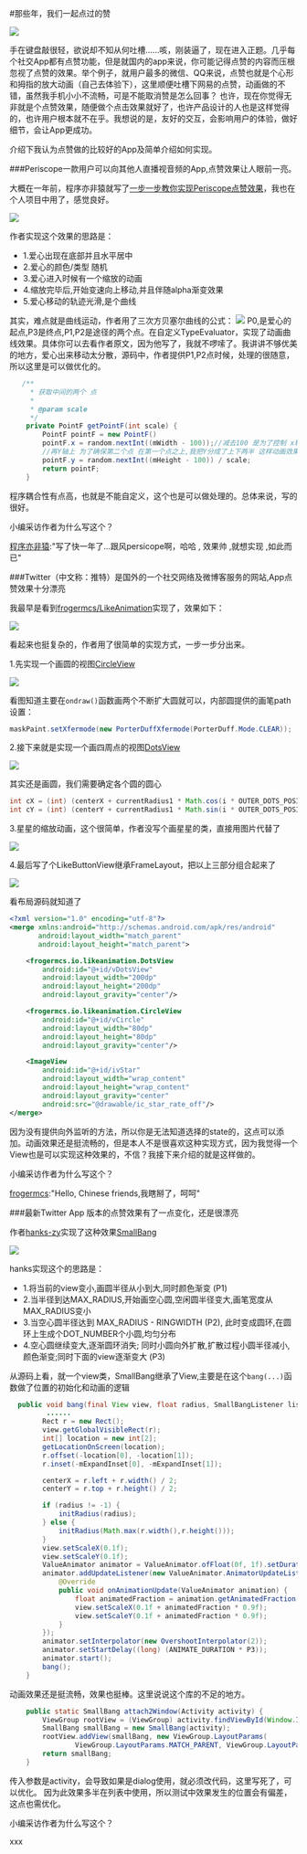 #那些年，我们一起点过的赞

![](http://ww3.sinaimg.cn/mw690/7ef01fcagw1f25shwbp2mj20go0afgmw.jpg)

手在键盘敲很轻，欲说却不知从何吐槽......咳，刚装逼了，现在进入正题。几乎每个社交App都有点赞功能，但是就国内的app来说，你可能记得点赞的内容而压根忽视了点赞的效果。举个例子，就用户最多的微信、QQ来说，点赞也就是个心形和拇指的放大动画（自己去体验下），这里顺便吐槽下网易的点赞，动画做的不错，虽然我手机小小不流畅，可是不能取消赞是怎么回事？ 也许，现在你觉得无非就是个点赞效果，随便做个点击效果就好了，也许产品设计的人也是这样觉得的，也许用户根本就不在乎。我想说的是，友好的交互，会影响用户的体验，做好细节，会让App更成功。

介绍下我认为点赞做的比较好的App及简单介绍如何实现。

###Periscope一款用户可以向其他人直播视音频的App,点赞效果让人眼前一亮。

大概在一年前，程序亦非猿就写了[一步一步教你实现Periscope点赞效果](http://www.jianshu.com/p/03fdcfd3ae9c)，我也在个人项目中用了，感觉良好。

![](http://ww3.sinaimg.cn/mw690/7ef01fcagw1f25od1so1kg205k07ittz.gif)

作者实现这个效果的思路是：
* 1.爱心出现在底部并且水平居中
* 2.爱心的颜色/类型 随机
* 3.爱心进入时候有一个缩放的动画
* 4.缩放完毕后,开始变速向上移动,并且伴随alpha渐变效果
* 5.爱心移动的轨迹光滑,是个曲线

其实，难点就是曲线运动，作者用了三次方贝塞尔曲线的公式：
![](http://e.hiphotos.baidu.com/baike/s%3D421/sign=9a6521eab8014a90853e47bf98763971/f603918fa0ec08fad54f8dff58ee3d6d55fbda1f.jpg)
P0,是爱心的起点,P3是终点,P1,P2是途径的两个点。在自定义TypeEvaluator，实现了动画曲线效果。具体你可以去看作者原文，因为他写了，我就不啰嗦了。我讲讲不够优美的地方，爱心出来移动太分散，源码中，作者提供P1,P2点时候，处理的很随意，所以这里是可以做优化的。
```java
   /**
     * 获取中间的两个 点
     *
     * @param scale
     */
    private PointF getPointF(int scale) {
        PointF pointF = new PointF()
        pointF.x = random.nextInt((mWidth - 100));//减去100 是为了控制 x轴活动范围,看效果 随意~~
        //再Y轴上 为了确保第二个点 在第一个点之上,我把Y分成了上下两半 这样动画效果好一些  也可以用其他方法
        pointF.y = random.nextInt((mHeight - 100)) / scale;
        return pointF;
    }
```
程序耦合性有点高，也就是不能自定义，这个也是可以做处理的。总体来说，写的很好。

小编采访作者为什么写这个？

[程序亦非猿](https://github.com/AlanCheen):"写了快一年了...跟风persicope啊，哈哈 , 效果帅 ,就想实现 ,如此而已"


###Twitter（中文称：推特）是国外的一个社交网络及微博客服务的网站,App点赞效果十分漂亮

我最早是看到[frogermcs/LikeAnimation](https://github.com/frogermcs/LikeAnimation)实现了，效果如下：

![](https://camo.githubusercontent.com/752e0e35b15b6b684cee90b6bf4309f387caa36f/687474703a2f2f66726f6765726d63732e6769746875622e696f2f696d616765732f32322f627574746f6e5f616e696d2e676966)

看起来也挺复杂的，作者用了很简单的实现方式，一步一步分出来。

1.先实现一个画圆的视图[CircleView](https://github.com/frogermcs/LikeAnimation/blob/master/app/src/main/java/frogermcs/io/likeanimation/CircleView.java)

![](http://frogermcs.github.io/images/22/circle_anim.gif)

看图知道主要在`ondraw()`函数画两个不断扩大圆就可以，内部圆提供的画笔path 设置：
 ```java
 maskPaint.setXfermode(new PorterDuffXfermode(PorterDuff.Mode.CLEAR));
```

2.接下来就是实现一个画四周点的视图[DotsView](https://github.com/frogermcs/LikeAnimation/blob/master/app/src/main/java/frogermcs/io/likeanimation/DotsView.java)

![](http://frogermcs.github.io/images/22/dots_anim.gif)

其实还是画圆，我们需要确定各个圆的圆心
```java
int cX = (int) (centerX + currentRadius1 * Math.cos(i * OUTER_DOTS_POSITION_ANGLE * Math.PI / 180));
int cY = (int) (centerY + currentRadius1 * Math.sin(i * OUTER_DOTS_POSITION_ANGLE * Math.PI / 180)); 
```
3.星星的缩放动画，这个很简单，作者没写个画星星的类，直接用图片代替了

![](http://frogermcs.github.io/images/22/touch_anim.gif)

4.最后写了个LikeButtonView继承FrameLayout，把以上三部分组合起来了

![](http://ww1.sinaimg.cn/mw690/7ef01fcagw1f25r8lk072j20b506m3yr.jpg)

看布局源码就知道了
```xml
<?xml version="1.0" encoding="utf-8"?>
<merge xmlns:android="http://schemas.android.com/apk/res/android"
       android:layout_width="match_parent"
       android:layout_height="match_parent">

    <frogermcs.io.likeanimation.DotsView
        android:id="@+id/vDotsView"
        android:layout_width="200dp"
        android:layout_height="200dp"
        android:layout_gravity="center"/>

    <frogermcs.io.likeanimation.CircleView
        android:id="@+id/vCircle"
        android:layout_width="80dp"
        android:layout_height="80dp"
        android:layout_gravity="center"/>

    <ImageView
        android:id="@+id/ivStar"
        android:layout_width="wrap_content"
        android:layout_height="wrap_content"
        android:layout_gravity="center"
        android:src="@drawable/ic_star_rate_off"/>
</merge>
```
因为没有提供向外监听的方法，所以你是无法知道选择的state的，这点可以添加。动画效果还是挺流畅的，但是本人不是很喜欢这种实现方式，因为我觉得一个View也是可以实现这种效果的，不信？我接下来介绍的就是这样做的。

小编采访作者为什么写这个？

[frogermcs](https://github.com/frogermcs):"Hello, Chinese friends,我瞎掰了，呵呵"

###最新Twitter App 版本的点赞效果有了一点变化，还是很漂亮

作者[hanks-zy](https://github.com/hanks-zyh)实现了这种效果[SmallBang](https://github.com/hanks-zyh/SmallBang)

![](https://github.com/hanks-zyh/SmallBang/raw/master/screenshots/heart.gif)

hanks实现这个的思路是：
* 1.将当前的view变小,画圆半径从小到大,同时颜色渐变 (P1)
* 2.当半径到达MAX_RADIUS,开始画空心圆,空闲圆半径变大,画笔宽度从MAX_RADIUS变小
* 3.当空心圆半径达到 MAX_RADIUS - RINGWIDTH (P2), 此时变成圆环,在圆环上生成个DOT_NUMBER个小圆,均匀分布
* 4.空心圆继续变大,逐渐圆环消失; 同时小圆向外扩散,扩散过程小圆半径减小,颜色渐变;同时下面的view逐渐变大 (P3)

从源码上看，就一个view类，SmallBang继承了View,主要是在这个`bang(...)`函数做了位置的初始化和动画的逻辑
```java
  public void bang(final View view, float radius, SmallBangListener listener) {
         ......
        Rect r = new Rect();
        view.getGlobalVisibleRect(r);
        int[] location = new int[2];
        getLocationOnScreen(location);
        r.offset(-location[0], -location[1]);
        r.inset(-mExpandInset[0], -mExpandInset[1]);

        centerX = r.left + r.width() / 2;
        centerY = r.top + r.height() / 2;

        if (radius != -1) {
            initRadius(radius);
        } else {
            initRadius(Math.max(r.width(),r.height()));
        }
        view.setScaleX(0.1f);
        view.setScaleY(0.1f);
        ValueAnimator animator = ValueAnimator.ofFloat(0f, 1f).setDuration((long) (ANIMATE_DURATION * 0.5f));
        animator.addUpdateListener(new ValueAnimator.AnimatorUpdateListener() {
            @Override
            public void onAnimationUpdate(ValueAnimator animation) {
                float animatedFraction = animation.getAnimatedFraction();
                view.setScaleX(0.1f + animatedFraction * 0.9f);
                view.setScaleY(0.1f + animatedFraction * 0.9f);
            }
        });
        animator.setInterpolator(new OvershootInterpolator(2));
        animator.setStartDelay((long) (ANIMATE_DURATION * P3));
        animator.start();
        bang();
    }
```
动画效果还是挺流畅，效果也挺棒。这里说说这个库的不足的地方。
```java
    public static SmallBang attach2Window(Activity activity) {
        ViewGroup rootView = (ViewGroup) activity.findViewById(Window.ID_ANDROID_CONTENT);
        SmallBang smallBang = new SmallBang(activity);
        rootView.addView(smallBang, new ViewGroup.LayoutParams(
                ViewGroup.LayoutParams.MATCH_PARENT, ViewGroup.LayoutParams.MATCH_PARENT));
        return smallBang;
    }
```
传入参数是activity，会导致如果是dialog使用，就必须改代码，这里写死了，可以优化。
因为此效果多半在列表中使用，所以测试中效果发生的位置会有偏差，这点也需优化。

小编采访作者为什么写这个？

xxx



